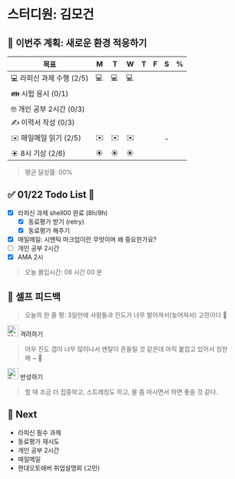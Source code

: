 # 스터디원: 김모건

## 🚀 이번주 계획: 새로운 환경 적응하기

| 목표                      | M   | T   | W   | T   | F   | S   | %   |
| ------------------------- | --- | --- | --- | --- | --- | --- | --- |
| 💻 라피신 과제 수행 (2/5) | 💻  | 💻  | 💻  |     |     |     |     |
| 👪 시험 응시 (0/1)        |     |     |     |     |     |     |     |
| 🤓 개인 공부 2시간 (0/3)  |     |     |     |     |     |     |     |
| ✍️ 이력서 작성 (0/3)      |     |     |     |     |     |     |     |
| ✉️ 매일메일 읽기 (2/5)    | ✉️  | ✉️  | ✉️  |     |     | -   |     |
| ☀️ 8시 기상 (2/6)         | ☀️  | ☀️  | ☀️  |     |     |     |     |

> 평균 달성률: 00% <br>

## ✅ 01/22 Todo List 🌅

- [x] 라피신 과제 shell00 완료 (8h/9h)
  - [x] 동료평가 받기 (retry)
  - [x] 동료평가 해주기
- [x] 매일메일: 시멘틱 마크업이란 무엇이며 왜 중요한가요?
- [ ] 개인 공부 2시간
- [x] AMA 2시

> 오늘 몰입시간: 08 시간 00 분<br>

## 🎉 셀프 피드백

> 오늘의 한 줄 평: 3일만에 사람들과 진도가 너무 벌어져서(늦어져서) 고민이다 🤔<br>

<img src="https://raw.githubusercontent.com/Tarikul-Islam-Anik/Animated-Fluent-Emojis/master/Emojis/Smilies/Hugging%20Face.png" alt="Hugging Face" width="25" height="25"> 격려하기</img>

> 어우 진도 갭이 너무 많이나서 멘탈이 흔들릴 것 같은데 아직 붙잡고 있어서 칭찬해 ~ 🙌 <br>

<img src="https://raw.githubusercontent.com/Tarikul-Islam-Anik/Animated-Fluent-Emojis/master/Emojis/Smilies/Face%20with%20Monocle.png" alt="Face with Monocle" width="25" height="25"> 반성하기</img>

> 할 때 조금 더 집중하고, 스트레칭도 하고, 물 좀 마시면서 하면 좋을 것 같다. <br>

## 🌱 Next

- 라피신 필수 과제
- 동료평가 재시도
- 개인 공부 2시간
- 매일메일
- 현대오토에버 취업설명회 (고민)
